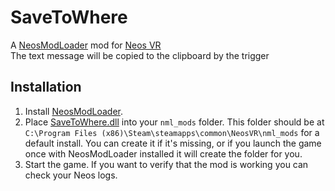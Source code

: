 # SaveToWhere

A [NeosModLoader](https://github.com/zkxs/NeosModLoader) mod for [Neos VR](https://neos.com/)  
The text message will be copied to the clipboard by the trigger

## Installation
1. Install [NeosModLoader](https://github.com/zkxs/NeosModLoader).
1. Place [SaveToWhere.dll](https://github.com/rassi0429/SaveToWhere/releases/latest/download/SaveToWhere.dll) into your `nml_mods` folder. This folder should be at `C:\Program Files (x86)\Steam\steamapps\common\NeosVR\nml_mods` for a default install. You can create it if it's missing, or if you launch the game once with NeosModLoader installed it will create the folder for you.
1. Start the game. If you want to verify that the mod is working you can check your Neos logs.
